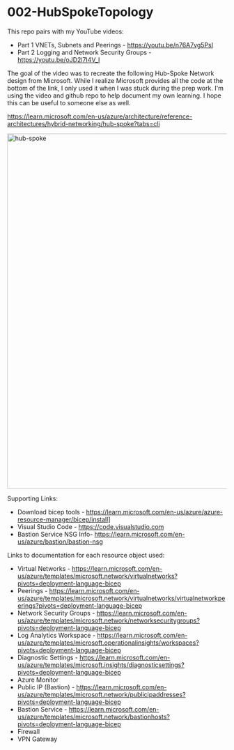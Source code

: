 # 002-HubSpokeTopology

This repo pairs with my YouTube videos:
- Part 1 VNETs, Subnets and Peerings - https://youtu.be/n76A7vg5PsI
- Part 2 Logging and Network Security Groups - https://youtu.be/oJD2l7I4V_I

The goal of the video was to recreate the following Hub-Spoke Network design from Microsoft.  While I realize Microsoft provides all the code at the bottom of the link, I only used it when I was stuck during the prep work.  I'm using the video and github repo to help document my own learning.  I hope this can be useful to someone else as well.

https://learn.microsoft.com/en-us/azure/architecture/reference-architectures/hybrid-networking/hub-spoke?tabs=cli

<img width="815" alt="hub-spoke" src="https://user-images.githubusercontent.com/120427986/209974191-99765631-ec05-44db-8aaf-c4d1fe80775f.png">

Supporting Links:
- Download bicep tools - https://learn.microsoft.com/en-us/azure/azure-resource-manager/bicep/install]
- Visual Studio Code - https://code.visualstudio.com
- Bastion Service NSG Info- https://learn.microsoft.com/en-us/azure/bastion/bastion-nsg

Links to documentation for each resource object used:
- Virtual Networks - https://learn.microsoft.com/en-us/azure/templates/microsoft.network/virtualnetworks?pivots=deployment-language-bicep
- Peerings - https://learn.microsoft.com/en-us/azure/templates/microsoft.network/virtualnetworks/virtualnetworkpeerings?pivots=deployment-language-bicep
- Network Security Groups - https://learn.microsoft.com/en-us/azure/templates/microsoft.network/networksecuritygroups?pivots=deployment-language-bicep
- Log Analytics Workspace - https://learn.microsoft.com/en-us/azure/templates/microsoft.operationalinsights/workspaces?pivots=deployment-language-bicep
- Diagnostic Settings - https://learn.microsoft.com/en-us/azure/templates/microsoft.insights/diagnosticsettings?pivots=deployment-language-bicep
- Azure Monitor
- Public IP (Bastion) - https://learn.microsoft.com/en-us/azure/templates/microsoft.network/publicipaddresses?pivots=deployment-language-bicep
- Bastion Service - https://learn.microsoft.com/en-us/azure/templates/microsoft.network/bastionhosts?pivots=deployment-language-bicep
- Firewall
- VPN Gateway
